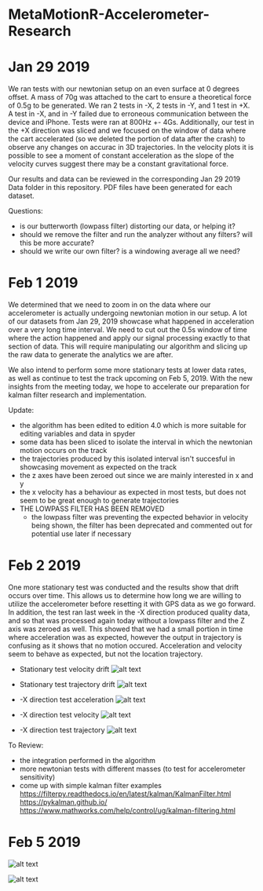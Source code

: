 # MetaMotionR-Accelerometer-Research

# Jan 29 2019

We ran tests with our newtonian setup on an even surface at 0 degrees offset. A mass of 70g was attached to the cart to ensure a theoretical force of 0.5g to be generated. We ran 2 tests in -X, 2 tests in -Y, and 1 test in +X. A test in -X, and in -Y failed due to erroneous communication between the device and iPhone. Tests were ran at 800Hz +- 4Gs. Additionally, our test in the +X direction was sliced and we focused on the window of data where the cart accelerated (so we deleted the portion of data after the crash) to observe any changes on accurac in 3D trajectories. In the velocity plots it is possible to see a moment of constant acceleration as the slope of the velocity curves suggest there may be a constant gravitational force.

Our results and data can be reviewed in the corresponding Jan 29 2019 Data folder in this repository. PDF files have been generated for each dataset.

Questions:

- is our butterworth (lowpass filter) distorting our data, or helping it?
- should we remove the filter and run the analyzer without any filters? will this be more accurate?
- should we write our own filter? is a windowing average all we need?

# Feb 1 2019

We determined that we need to zoom in on the data where our accelerometer is actually undergoing newtonian motion in our setup. A lot of our datasets from Jan 29, 2019 showcase what happened in acceleration over a very long time interval. We need to cut out the 0.5s window of time where the action happened and apply our signal processing exactly to that section of data. This will require manipulating our algorithm and slicing up the raw data to generate the analytics we are after.

We also intend to perform some more stationary tests at lower data rates, as well as continue to test the track upcoming on Feb 5, 2019. With the new insights from the meeting today, we hope to accelerate our preparation for kalman filter research and implementation.

Update:

- the algorithm has been edited to edition 4.0 which is more suitable for editing variables and data in spyder
- some data has been sliced to isolate the interval in which the newtonian motion occurs on the track
- the trajectories produced by this isolated interval isn't succesful in showcasing movement as expected on the track
- the z axes have been zeroed out since we are mainly interested in x and y
- the x velocity has a behaviour as expected in most tests, but does not seem to be great enough to generate trajectories
- THE LOWPASS FILTER HAS BEEN REMOVED
    - the lowpass filter was preventing the expected behavior in velocity being shown, the filter has been deprecated and commented out for potential use later if necessary
    
# Feb 2 2019

One more stationary test was conducted and the results show that drift occurs over time. This allows us to determine how long we are willing to utilize the accelerometer before resetting it with GPS data as we go forward. In addition, the test ran last week in the -X direction produced quality data, and so that was processed again today without a lowpass filter and the Z axis was zeroed as well. This showed that we had a small portion in time where acceleration was as expected, however the output in trajectory is confusing as it shows that no motion occured. Acceleration and velocity seem to behave as expected, but not the location trajectory.

- Stationary test velocity drift
![alt text](https://github.com/andrejandre/MetaMotionR-Accelerometer-Research/blob/master/Feb%202%202019%20Data/Semester%202%20Stationary%20Test1%20Velocity.PNG)

- Stationary test trajectory drift
![alt text](https://github.com/andrejandre/MetaMotionR-Accelerometer-Research/blob/master/Feb%202%202019%20Data/Semester%202%20Stationary%20Test1%20Trajectory.PNG)

- -X direction test acceleration
![alt text](https://github.com/andrejandre/MetaMotionR-Accelerometer-Research/blob/master/Feb%202%202019%20Data/Semester%202%20-X%20Test%20X%20Acceleration.PNG)

- -X direction test velocity
![alt text](https://github.com/andrejandre/MetaMotionR-Accelerometer-Research/blob/master/Feb%202%202019%20Data/Semester%202%20-X%20Test%20Velocities.PNG)

- -X direction test trajectory
![alt text](https://github.com/andrejandre/MetaMotionR-Accelerometer-Research/blob/master/Feb%202%202019%20Data/Semester%202%20-X%20Test%20Trajectory.PNG)

To Review:
- the integration performed in the algorithm
- more newtonian tests with different masses (to test for accelerometer sensitivity)
- come up with simple kalman filter examples https://filterpy.readthedocs.io/en/latest/kalman/KalmanFilter.html https://pykalman.github.io/ https://www.mathworks.com/help/control/ug/kalman-filtering.html

# Feb 5 2019

![alt text](https://github.com/andrejandre/MetaMotionR-Accelerometer-Research/blob/master/Feb%205%202019%20Data/velocity%20of%20sliced%20data.png)

![alt text](https://github.com/andrejandre/MetaMotionR-Accelerometer-Research/blob/master/Feb%205%202019%20Data/location%20trajectory%20of%20sliced%20data.png)
